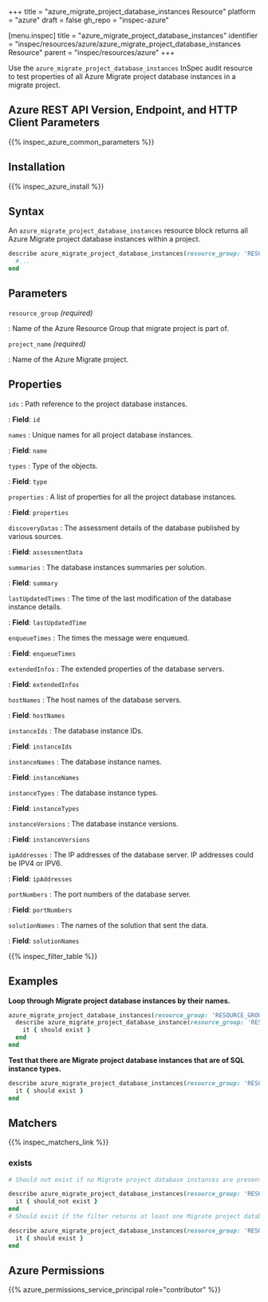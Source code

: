 +++
title = "azure_migrate_project_database_instances Resource"
platform = "azure"
draft = false
gh_repo = "inspec-azure"

[menu.inspec]
title = "azure_migrate_project_database_instances"
identifier = "inspec/resources/azure/azure_migrate_project_database_instances Resource"
parent = "inspec/resources/azure"
+++

Use the `azure_migrate_project_database_instances` InSpec audit resource to test properties of all Azure Migrate project database instances in a migrate project.

## Azure REST API Version, Endpoint, and HTTP Client Parameters

{{% inspec_azure_common_parameters %}}

## Installation

{{% inspec_azure_install %}}

## Syntax

An `azure_migrate_project_database_instances` resource block returns all Azure Migrate project database instances within a project.

```ruby
describe azure_migrate_project_database_instances(resource_group: 'RESOURCE_GROUP', project_name: 'PROJECT_NAME') do
  #...
end
```

## Parameters

`resource_group` _(required)_

: Name of the Azure Resource Group that migrate project is part of.

`project_name` _(required)_

: Name of the Azure Migrate project.

## Properties

`ids`
: Path reference to the project database instances.

: **Field**: `id`

`names`
: Unique names for all project database instances.

: **Field**: `name`

`types`
: Type of the objects.

: **Field**: `type`

`properties`
: A list of properties for all the project database instances.

: **Field**: `properties`

`discoveryDatas`
: The assessment details of the database published by various sources.

: **Field**: `assessmentData`

`summaries`
: The database instances summaries per solution.

: **Field**: `summary`

`lastUpdatedTimes`
: The time of the last modification of the database instance details.

: **Field**: `lastUpdatedTime`

`enqueueTimes`
: The times the message were enqueued.

: **Field**: `enqueueTimes`

`extendedInfos`
: The extended properties of the database servers.

: **Field**: `extendedInfos`

`hostNames`
: The host names of the database servers.

: **Field**: `hostNames`

`instanceIds`
: The database instance IDs.

: **Field**: `instanceIds`

`instanceNames`
: The database instance names.

: **Field**: `instanceNames`

`instanceTypes`
: The database instance types.

: **Field**: `instanceTypes`

`instanceVersions`
: The database instance versions.

: **Field**: `instanceVersions`

`ipAddresses`
: The IP addresses of the database server. IP addresses could be IPV4 or IPV6.

: **Field**: `ipAddresses`

`portNumbers`
: The port numbers of the database server.

: **Field**: `portNumbers`

`solutionNames`
: The names of the solution that sent the data.

: **Field**: `solutionNames`

{{% inspec_filter_table %}}

## Examples

**Loop through Migrate project database instances by their names.**

```ruby
azure_migrate_project_database_instances(resource_group: 'RESOURCE_GROUP', project_name: 'PROJECT_NAME').names.each do |name|
  describe azure_migrate_project_database_instance(resource_group: 'RESOURCE_GROUP', project_name: 'PROJECT_NAME', name: name) do
    it { should exist }
  end
end
```

**Test that there are Migrate project database instances that are of SQL instance types.**

```ruby
describe azure_migrate_project_database_instances(resource_group: 'RESOURCE_GROUP', project_name: 'PROJECT_NAME').where{ instanceTypes.include?('SQL') } do
  it { should exist }
end
```

## Matchers

{{% inspec_matchers_link %}}

### exists

```ruby
# Should not exist if no Migrate project database instances are present in the project and in the resource group

describe azure_migrate_project_database_instances(resource_group: 'RESOURCE_GROUP', project_name: 'PROJECT_NAME') do
  it { should_not exist }
end
# Should exist if the filter returns at least one Migrate project database instances in the project and in the resource group

describe azure_migrate_project_database_instances(resource_group: 'RESOURCE_GROUP', project_name: 'PROJECT_NAME') do
  it { should exist }
end
```

## Azure Permissions

{{% azure_permissions_service_principal role="contributor" %}}
